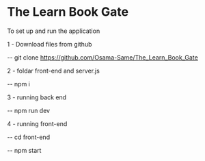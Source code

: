 # The Learn Book Gate

To set up and run the application

1 - Download files from github

-- git clone https://github.com/Osama-Same/The_Learn_Book_Gate

2 - foldar front-end and server.js

 -- npm i

3 - running back end

-- npm run dev

4 - running front-end 

-- cd front-end

-- npm start








